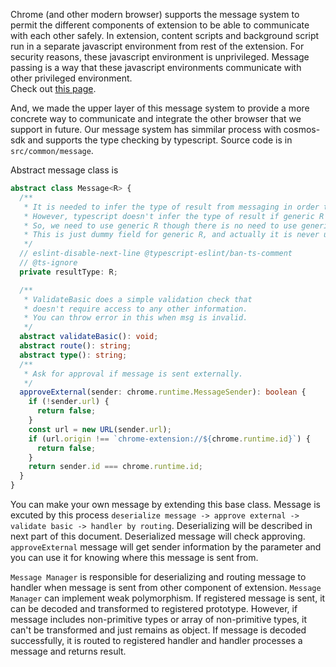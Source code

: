 Chrome (and other modern browser) supports the message system to permit the different components of extension to be able to communicate with each other safely.
In extension, content scripts and background script run in a separate javascript environment from rest of the extension.
For security reasons, these javascript environment is unprivileged.
Message passing is a way that these javascript environments communicate with other privileged environment.  
Check out [this page](https://developer.chrome.com/apps/messaging).  

And, we made the upper layer of this message system to provide a more concrete way to communicate and integrate the other browser that we support in future.
Our message system has simmilar process with cosmos-sdk and supports the type checking by typescript.
Source code is in `src/common/message`.

Abstract message class is
```typescript
abstract class Message<R> {
  /**
   * It is needed to infer the type of result from messaging in order to use message with easy and safe type checking.
   * However, typescript doesn't infer the type of result if generic R is not used in structure due to its structural typing system.
   * So, we need to use generic R though there is no need to use generic R in structure.
   * This is just dummy field for generic R, and actually it is never used.
   */
  // eslint-disable-next-line @typescript-eslint/ban-ts-comment
  // @ts-ignore
  private resultType: R;

  /**
   * ValidateBasic does a simple validation check that
   * doesn't require access to any other information.
   * You can throw error in this when msg is invalid.
   */
  abstract validateBasic(): void;
  abstract route(): string;
  abstract type(): string;
  /**
   * Ask for approval if message is sent externally.
   */
  approveExternal(sender: chrome.runtime.MessageSender): boolean {
    if (!sender.url) {
      return false;
    }
    const url = new URL(sender.url);
    if (url.origin !== `chrome-extension://${chrome.runtime.id}`) {
      return false;
    }
    return sender.id === chrome.runtime.id;
  }
}
```
You can make your own message by extending this base class.
Message is excuted by this process `deserialize message -> approve external -> validate basic -> handler by routing`.
Deserializing will be described in next part of this document.
Deserialized message will check approving. `approveExternal` message will get sender information by the parameter and you can use it for knowing where this message is sent from.

`Message Manager` is responsible for deserializing and routing message to handler when message is sent from other component of extension.
`Message Manager` can implement weak polymorphism. If registered message is sent, it can be decoded and transformed to registered prototype.
However, if message includes non-primitive types or array of non-primitive types, it can't be transformed and just remains as object.
If message is decoded successfully, it is routed to registered handler and handler processes a message and returns result.
